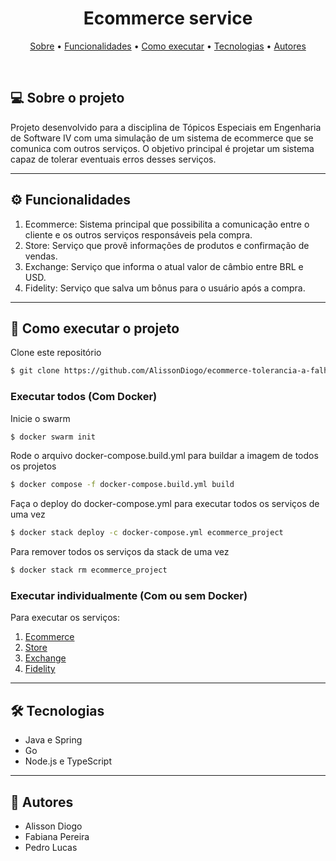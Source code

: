 <h1 align="center"> 
  Ecommerce service
</h1>

<p align="center">
  <a href="#-sobre-o-projeto">Sobre</a> •
  <a href="#-funcionalidades">Funcionalidades</a> •
  <a href="#-como-executar-o-projeto">Como executar</a> •
  <a href="#-tecnologias">Tecnologias</a> • 
  <a href="#-autores">Autores</a>
</p>

<br>

## 💻 Sobre o projeto

Projeto desenvolvido para a disciplina de Tópicos Especiais em Engenharia de Software IV com uma simulação de um sistema de ecommerce que se comunica com outros serviços. O objetivo principal é projetar um sistema capaz de tolerar eventuais erros desses serviços.

---

## ⚙ Funcionalidades

1. Ecommerce: Sistema principal que possibilita a comunicação entre o cliente e os outros serviços responsáveis pela compra.
2. Store: Serviço que provê informações de produtos e confirmação de vendas.
3. Exchange: Serviço que informa o atual valor de câmbio entre BRL e USD.
4. Fidelity: Serviço que salva um bônus para o usuário após a compra.

---

## 🚀 Como executar o projeto

Clone este repositório

```bash
$ git clone https://github.com/AlissonDiogo/ecommerce-tolerancia-a-falhas.git
```

### Executar todos (Com Docker) 

Inicie o swarm

```bash
$ docker swarm init
```

Rode o arquivo docker-compose.build.yml para buildar a imagem de todos os projetos

```bash
$ docker compose -f docker-compose.build.yml build
```

Faça o deploy do docker-compose.yml para executar todos os serviços de uma vez

```bash
$ docker stack deploy -c docker-compose.yml ecommerce_project
```

Para remover todos os serviços da stack de uma vez

```bash
$ docker stack rm ecommerce_project
```

### Executar individualmente (Com ou sem Docker)
Para executar os serviços:

1. [Ecommerce](ecommerce/README.md)
2. [Store](store/README.md)
3. [Exchange](exchange/README.md)
4. [Fidelity](fidelity/README.md)

---

## 🛠 Tecnologias

- Java e Spring
- Go
- Node.js e TypeScript

---

## 👥 Autores

- Alisson Diogo
- Fabiana Pereira
- Pedro Lucas
